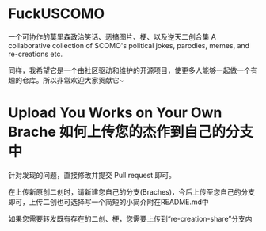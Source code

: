 # FuckUSCOMO
  
一个可协作的莫里森政治笑话、恶搞图片、梗、以及逆天二创合集 A collaborative collection of SCOMO's political jokes, parodies, memes, and re-creations etc.  
  
同样，我希望它是一个由社区驱动和维护的开源项目，使更多人能够一起做一个有趣的仓库。所以非常欢迎大家贡献它~

# Upload You Works on Your Own Brache 如何上传您的杰作到自己的分支中
  
针对发现的问题，直接修改并提交 Pull request 即可。  
  
在上传新原创二创时，请新建您自己的分支(Braches)，今后上传至您自己的分支即可，上传二创也可选择写一个简短的小简介附在README.md中  

如果您需要转发既有存在的二创、梗，您需要上传到“re-creation-share”分支内
